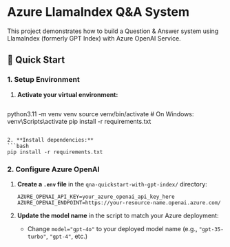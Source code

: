 # Azure LlamaIndex Q&A System

This project demonstrates how to build a Question & Answer system using LlamaIndex (formerly GPT Index) with Azure OpenAI Service.

## 🚀 Quick Start

### 1. Setup Environment

1. **Activate your virtual environment:**
   ```bash
  python3.11 -m venv venv
  source venv/bin/activate  # On Windows: venv\Scripts\activate
  pip install -r requirements.txt

   ```

2. **Install dependencies:**
   ```bash
   pip install -r requirements.txt
   ```

### 2. Configure Azure OpenAI

1. **Create a `.env` file** in the `qna-quickstart-with-gpt-index/` directory:
   ```
   AZURE_OPENAI_API_KEY=your_azure_openai_api_key_here
   AZURE_OPENAI_ENDPOINT=https://your-resource-name.openai.azure.com/
   ```

2. **Update the model name** in the script to match your Azure deployment:
   - Change `model="gpt-4o"` to your deployed model name (e.g., `"gpt-35-turbo"`, `"gpt-4"`, etc.)


